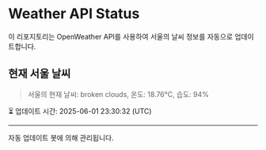 
# Weather API Status

이 리포지토리는 OpenWeather API를 사용하여 서울의 날씨 정보를 자동으로 업데이트합니다.

## 현재 서울 날씨
> 서울의 현재 날씨: broken clouds, 온도: 18.76°C, 습도: 94%

⏳ 업데이트 시간: 2025-06-01 23:30:32 (UTC)

---
자동 업데이트 봇에 의해 관리됩니다.
